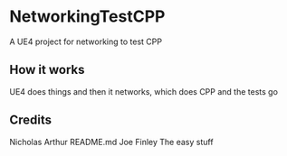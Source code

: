 # NetworkingTestCPP

A UE4 project for networking to test CPP

## How it works

UE4 does things and then it networks, which does CPP and the tests go

## Credits

Nicholas Arthur README.md
Joe Finley The easy stuff